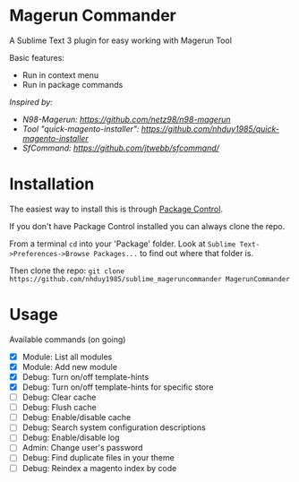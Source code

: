 # Magerun Commander

A Sublime Text 3 plugin for easy working with Magerun Tool

Basic features:

 * Run in context menu
 * Run in package commands
 
*Inspired by:*

 * *N98-Magerun: https://github.com/netz98/n98-magerun*
 * *Tool "quick-magento-installer": https://github.com/nhduy1985/quick-magento-installer*
 * *SfCommand: https://github.com/jtwebb/sfcommand/*

# Installation

The easiest way to install this is through [Package Control](https://sublime.wbond.net/).


If you don't have Package Control installed you can always clone the repo.

From a terminal `cd` into your 'Package' folder. Look at `Sublime Text->Preferences->Browse Packages...` to find out where that folder is.

Then clone the repo: `git clone https://github.com/nhduy1985/sublime_mageruncommander MagerunCommander`


# Usage

Available commands (on going)

- [x] Module: List all modules
- [x] Module: Add new module
- [x] Debug: Turn on/off template-hints
- [x] Debug: Turn on/off template-hints for specific store
- [ ] Debug: Clear cache
- [ ] Debug: Flush cache
- [ ] Debug: Enable/disable cache
- [ ] Debug: Search system configuration descriptions
- [ ] Debug: Enable/disable log
- [ ] Admin: Change user's password
- [ ] Debug: Find duplicate files in your theme
- [ ] Debug: Reindex a magento index by code
